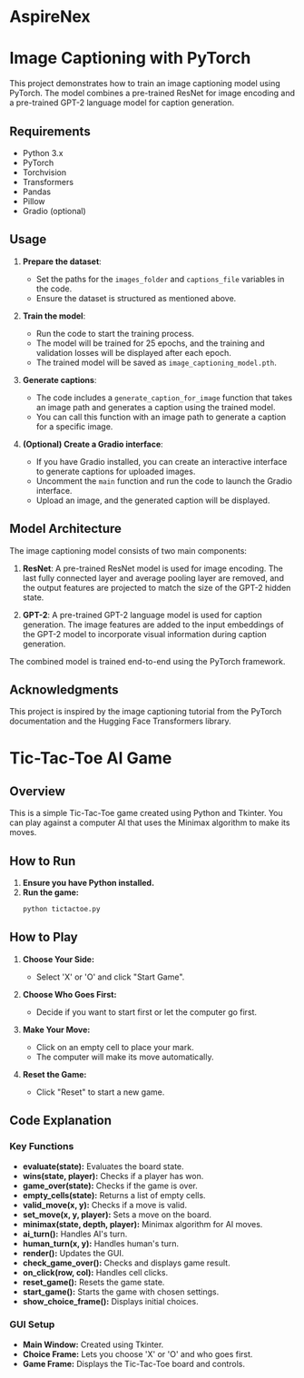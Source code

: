 # AspireNex
# Image Captioning with PyTorch

This project demonstrates how to train an image captioning model using PyTorch. The model combines a pre-trained ResNet for image encoding and a pre-trained GPT-2 language model for caption generation.

## Requirements

- Python 3.x
- PyTorch
- Torchvision
- Transformers
- Pandas
- Pillow
- Gradio (optional)


## Usage

1. **Prepare the dataset**:
   - Set the paths for the `images_folder` and `captions_file` variables in the code.
   - Ensure the dataset is structured as mentioned above.

2. **Train the model**:
   - Run the code to start the training process.
   - The model will be trained for 25 epochs, and the training and validation losses will be displayed after each epoch.
   - The trained model will be saved as `image_captioning_model.pth`.

3. **Generate captions**:
   - The code includes a `generate_caption_for_image` function that takes an image path and generates a caption using the trained model.
   - You can call this function with an image path to generate a caption for a specific image.

4. **(Optional) Create a Gradio interface**:
   - If you have Gradio installed, you can create an interactive interface to generate captions for uploaded images.
   - Uncomment the `main` function and run the code to launch the Gradio interface.
   - Upload an image, and the generated caption will be displayed.

## Model Architecture

The image captioning model consists of two main components:

1. **ResNet**: A pre-trained ResNet model is used for image encoding. The last fully connected layer and average pooling layer are removed, and the output features are projected to match the size of the GPT-2 hidden state.

2. **GPT-2**: A pre-trained GPT-2 language model is used for caption generation. The image features are added to the input embeddings of the GPT-2 model to incorporate visual information during caption generation.

The combined model is trained end-to-end using the PyTorch framework.

## Acknowledgments

This project is inspired by the image captioning tutorial from the PyTorch documentation and the Hugging Face Transformers library.

# Tic-Tac-Toe AI Game

## Overview

This is a simple Tic-Tac-Toe game created using Python and Tkinter. You can play against a computer AI that uses the Minimax algorithm to make its moves.

## How to Run

1. **Ensure you have Python installed.**
2. **Run the game:**
    ```bash
    python tictactoe.py
    ```

## How to Play

1. **Choose Your Side:**
   - Select 'X' or 'O' and click "Start Game".

2. **Choose Who Goes First:**
   - Decide if you want to start first or let the computer go first.

3. **Make Your Move:**
   - Click on an empty cell to place your mark.
   - The computer will make its move automatically.

4. **Reset the Game:**
   - Click "Reset" to start a new game.

## Code Explanation

### Key Functions

- **evaluate(state):** Evaluates the board state.
- **wins(state, player):** Checks if a player has won.
- **game_over(state):** Checks if the game is over.
- **empty_cells(state):** Returns a list of empty cells.
- **valid_move(x, y):** Checks if a move is valid.
- **set_move(x, y, player):** Sets a move on the board.
- **minimax(state, depth, player):** Minimax algorithm for AI moves.
- **ai_turn():** Handles AI's turn.
- **human_turn(x, y):** Handles human's turn.
- **render():** Updates the GUI.
- **check_game_over():** Checks and displays game result.
- **on_click(row, col):** Handles cell clicks.
- **reset_game():** Resets the game state.
- **start_game():** Starts the game with chosen settings.
- **show_choice_frame():** Displays initial choices.

### GUI Setup

- **Main Window:** Created using Tkinter.
- **Choice Frame:** Lets you choose 'X' or 'O' and who goes first.
- **Game Frame:** Displays the Tic-Tac-Toe board and controls.


